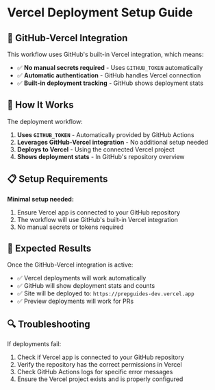 # Vercel Deployment Setup Guide

## 🔧 **GitHub-Vercel Integration**

This workflow uses GitHub's built-in Vercel integration, which means:
- ✅ **No manual secrets required** - Uses `GITHUB_TOKEN` automatically
- ✅ **Automatic authentication** - GitHub handles Vercel connection
- ✅ **Built-in deployment tracking** - GitHub shows deployment stats

## 🚀 **How It Works**

The deployment workflow:
1. **Uses `GITHUB_TOKEN`** - Automatically provided by GitHub Actions
2. **Leverages GitHub-Vercel integration** - No additional setup needed
3. **Deploys to Vercel** - Using the connected Vercel project
4. **Shows deployment stats** - In GitHub's repository overview

## 📋 **Setup Requirements**

**Minimal setup needed:**
1. Ensure Vercel app is connected to your GitHub repository
2. The workflow will use GitHub's built-in Vercel integration
3. No manual secrets or tokens required

## 🎯 **Expected Results**

Once the GitHub-Vercel integration is active:
- ✅ Vercel deployments will work automatically
- ✅ GitHub will show deployment stats and counts
- ✅ Site will be deployed to: `https://prepguides-dev.vercel.app`
- ✅ Preview deployments will work for PRs

## 🔍 **Troubleshooting**

If deployments fail:
1. Check if Vercel app is connected to your GitHub repository
2. Verify the repository has the correct permissions in Vercel
3. Check GitHub Actions logs for specific error messages
4. Ensure the Vercel project exists and is properly configured
